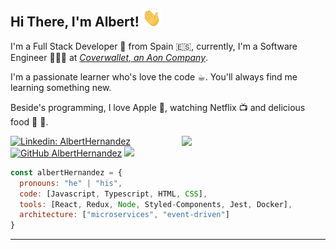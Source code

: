 <h2> Hi There, I'm Albert! <img src="https://raw.githubusercontent.com/ABSphreak/ABSphreak/master/gifs/Hi.gif" width="30px"></h2>
I'm a Full Stack Developer 🚀 from Spain 🇪🇸, currently, I'm a Software Engineer 👨🏻‍💻 at <em><a href="https://www.coverwallet.com/">Coverwallet, an Aon Company</a></em>.

I'm a passionate learner who's love the code ☕︎. You'll always find me learning something new.

Beside's programming, I love Apple 🍎, watching Netflix 📺 and delicious food 🌯 🍱.

<img align='right' src="https://user-images.githubusercontent.com/29106063/87821132-9a11bc00-c86f-11ea-99de-4ddc6edf0814.jpg" width="230">
<p></p>

[![Linkedin: AlbertHernandez](https://img.shields.io/badge/-AlbertHernandez-blue?style=flat-square&logo=Linkedin&logoColor=white&link=https://www.linkedin.com/in/albert-hernandez-pellicer/)](www.linkedin.com/in/albert-hernandez-pellicer)
[![GitHub AlbertHernandez](https://img.shields.io/github/followers/thaiane?label=follow&style=social)](https://github.com/AlbertHernandez)
[![](https://img.shields.io/badge/Gmail-alberthernandezdez%40gmail.com-red)](mailto:alberthernandezdev@gmail.com)

```javascript
const albertHernandez = {
  pronouns: "he" | "his",
  code: [Javascript, Typescript, HTML, CSS],
  tools: [React, Redux, Node, Styled-Components, Jest, Docker],
  architecture: ["microservices", "event-driven"]
}
```
---
